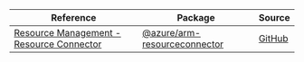 | Reference | Package | Source |
|---|---|---|
|[Resource Management - Resource Connector](arm-resourceconnector-readme.md)|[@azure/arm-resourceconnector](https://www.npmjs.com/package/@azure/arm-resourceconnector)|[GitHub](https://github.com/Azure/azure-sdk-for-js/blob/main/sdk/resourceconnector/arm-resourceconnector)|
